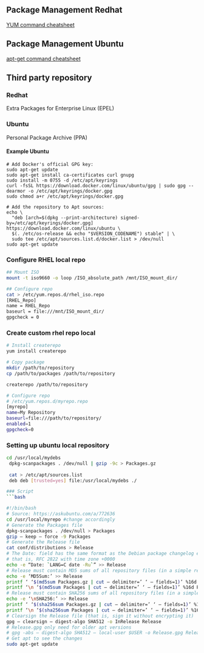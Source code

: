 ## Package Management Redhat
[YUM command cheatsheet](https://access.redhat.com/sites/default/files/attachments/rh_yum_cheatsheet_1214_jcs_print-1.pdf)

## Package Management Ubuntu
[apt-get command cheatsheet](https://chenweixiang.github.io/docs/apt_cheat_sheet.pdf)

## Third party repository
### Redhat
Extra Packages for Enterprise Linux (EPEL)
### Ubuntu
Personal Package Archive (PPA)



#### Example Ubuntu
```
# Add Docker's official GPG key:
sudo apt-get update
sudo apt-get install ca-certificates curl gnupg
sudo install -m 0755 -d /etc/apt/keyrings
curl -fsSL https://download.docker.com/linux/ubuntu/gpg | sudo gpg --dearmor -o /etc/apt/keyrings/docker.gpg
sudo chmod a+r /etc/apt/keyrings/docker.gpg

# Add the repository to Apt sources:
echo \
  "deb [arch=$(dpkg --print-architecture) signed-by=/etc/apt/keyrings/docker.gpg] https://download.docker.com/linux/ubuntu \
  $(. /etc/os-release && echo "$VERSION_CODENAME") stable" | \
  sudo tee /etc/apt/sources.list.d/docker.list > /dev/null
sudo apt-get update
```

### Configure RHEL local repo

```bash
## Mount ISO
mount -t iso9660 -o loop /ISO_absolute_path /mnt/ISO_mount_dir/

## Configure repo
cat > /etc/yum.repos.d/rhel_iso.repo
[RHEL_Repo]
name = RHEL_Repo
baseurl = file:///mnt/ISO_mount_dir/
gpgcheck = 0
```
### Create custom rhel repo local
```bash
# Install createrepo
yum install createrepo

# Copy package
mkdir /path/to/repository
cp /path/to/packages /path/to/repository

createrepo /path/to/repository

# Configure repo 
# /etc/yum.repos.d/myrepo.repo
[myrepo]
name=My Repository
baseurl=file:///path/to/repository/
enabled=1
gpgcheck=0
```

### Setting up ubuntu local repository
```bash
cd /usr/local/mydebs
 dpkg-scanpackages . /dev/null | gzip -9c > Packages.gz
 
 cat > /etc/apt/sources.list
 deb deb [trusted=yes] file:/usr/local/mydebs ./

### Script
```bash

#!/bin/bash
# Source: https://askubuntu.com/a/772636
cd /usr/local/myrepo #change accordingly
# Generate the Packages file 
dpkg-scanpackages . /dev/null > Packages 
gzip — keep — force -9 Packages
# Generate the Release file 
cat conf/distributions > Release 
# The Date: field has the same format as the Debian package changelog entries, 
# that is, RFC 2822 with time zone +0000 
echo -e “Date: `LANG=C date -Ru`” >> Release 
# Release must contain MD5 sums of all repository files (in a simple repo just the Packages and Packages.gz files) 
echo -e ‘MD5Sum:’ >> Release 
printf ‘ ‘$(md5sum Packages.gz | cut — delimiter=’ ‘ — fields=1)’ %16d Packages.gz’ $(wc — bytes Packages.gz | cut — delimiter=’ ‘ — fields=1) >> Release 
printf ‘\n ‘$(md5sum Packages | cut — delimiter=’ ‘ — fields=1)’ %16d Packages’ $(wc — bytes Packages | cut — delimiter=’ ‘ — fields=1) >> Release 
# Release must contain SHA256 sums of all repository files (in a simple repo just the Packages and Packages.gz files) 
echo -e ‘\nSHA256:’ >> Release 
printf ‘ ‘$(sha256sum Packages.gz | cut — delimiter=’ ‘ — fields=1)’ %16d Packages.gz’ $(wc — bytes Packages.gz | cut — delimiter=’ ‘ — fields=1) >> Release 
printf ‘\n ‘$(sha256sum Packages | cut — delimiter=’ ‘ — fields=1)’ %16d Packages’ $(wc — bytes Packages | cut — delimiter=’ ‘ — fields=1) >> Release
# Clearsign the Release file (that is, sign it without encrypting it) 
gpg — clearsign — digest-algo SHA512 -o InRelease Release
# Release.gpg only need for older apt versions 
# gpg -abs — digest-algo SHA512 — local-user $USER -o Release.gpg Release
# Get apt to see the changes 
sudo apt-get update
```
